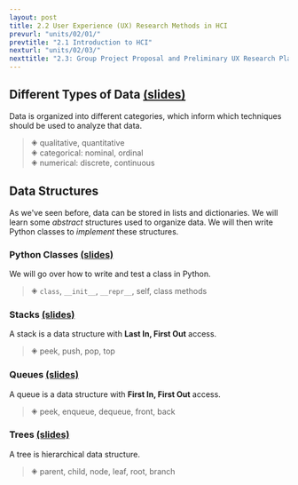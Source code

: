 ```yaml
---
layout: post
title: 2.2 User Experience (UX) Research Methods in HCI
prevurl: "units/02/01/"
prevtitle: "2.1 Introduction to HCI"
nexturl: "units/02/03/"
nexttitle: "2.3: Group Project Proposal and Preliminary UX Research Plan"
---
```

## Different Types of Data [(slides)][types]
Data is organized into different categories, which inform which techniques should be used to analyze that data.

> 🞛 qualitative, quantitative  
> 🞛 categorical: nominal, ordinal  
> 🞛 numerical: discrete, continuous

## Data Structures
As we've seen before, data can be stored in lists and dictionaries. We will learn some _abstract_ structures used to organize data. We will then write Python classes to _implement_ these structures.

### Python Classes [(slides)][classes]
We will go over how to write and test a class in Python.

> 🞛 `class`, `__init__`, `__repr__`, self, class methods

### Stacks [(slides)][stacks]
A stack is a data structure with **Last In, First Out** access.

> 🞛 peek, push, pop, top

### Queues [(slides)][queues]
A queue is a data structure with **First In, First Out** access.

> 🞛 peek, enqueue, dequeue, front, back

### Trees [(slides)][trees]
A tree is hierarchical data structure.

> 🞛 parent, child, node, leaf, root, branch

[types]: https://docs.google.com/presentation/d/1HcvIQCBCgXRKcKJ4Yv_xmeK6SwIqE9d4lpxQb7PPNyM/edit?usp=sharing
[classes]: https://docs.google.com/presentation/d/1vCyZ5ZzuYtrgutZor94PflSJsARzNhWz20RHZmR0dF8/edit?usp=sharing
[stacks]: https://docs.google.com/presentation/d/1ZnMyCj5HGtrjK0diD7q_jOH0Ud_OQe7gvchuhkR0uNg/edit?usp=sharing
[queues]: https://docs.google.com/presentation/d/1j-pXb2ek_tGzEIzfSA8s4xhQb7DqzjAW-F-IFceoaOI/edit?usp=sharing
[trees]: https://docs.google.com/presentation/d/1oJvc67UjHDUCY5YHGFWVjLMR3sHEZkHR0eFMgK6HyaM/edit?usp=sharing
